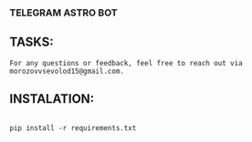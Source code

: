 ### TELEGRAM ASTRO BOT

## TASKS:

```
For any questions or feedback, feel free to reach out via morozovvsevolod15@gmail.com.
```
## INSTALATION:

```

pip install -r requirements.txt
    

```
